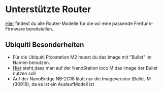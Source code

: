 # Unterstützte Router

[Hier](http://gluon.readthedocs.org/en/v2014.3/#supported-devices) findest du alle Router-Modelle für die wir eine passende Freifunk-Firmware bereitstellen.

## Ubiquiti Besonderheiten
* Für die Ubiquiti Picostation M2 musst du das Image mit "Bullet" im Namen benutzen.
* [Hier](http://wiki.openwrt.org/toh/ubiquiti/airmaxm) steht,dass man auf der NanoStation loco M das Image der Bullet nutzen soll
* Auf der NanoBridge NB-2G18 läuft nur die Imageversion (Bullet-M r30919), da es ist ein AuslaufModell ist
